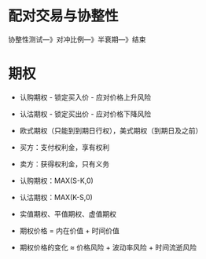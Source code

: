 # 配对交易与协整性

协整性测试—》对冲比例—》半衰期—》结束

# 期权

- 认购期权 - 锁定买入价 - 应对价格上升风险
- 认沽期权 - 锁定买出价 - 应对价格下降风险
- 欧式期权（只能到到期日行权），美式期权（到期日及之前）

- 买方：支付权利金，享有权利
- 卖方：获得权利金，只有义务
- 认购期权：MAX(S-K,0)
- 认沽期权：MAX(K-S,0)
- 实值期权、平值期权、虚值期权
- 期权价格 = 内在价值 + 时间价值
- 期权价格的变化 ≈ 价格风险 + 波动率风险 + 时间流逝风险

